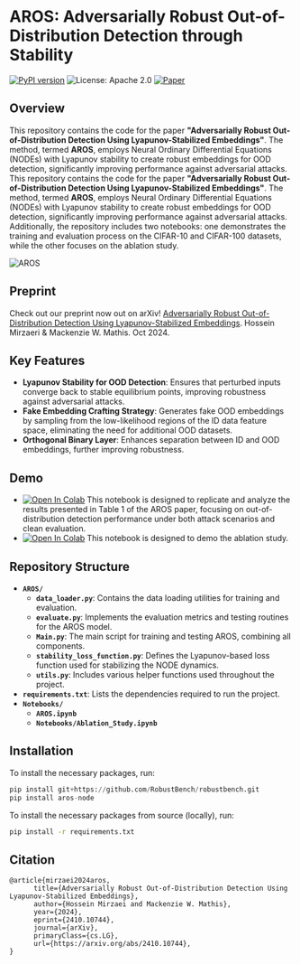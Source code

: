 # AROS: Adversarially Robust Out-of-Distribution Detection through Stability


[![PyPI version](https://badge.fury.io/py/aros-node.svg)](https://badge.fury.io/py/aros-node)
![License: Apache 2.0](https://img.shields.io/badge/License-Apache_2.0-purple)
[![Paper](https://badgen.net/badge/icon/arXiv?icon=awesome&label&color=orange&style=flat-square)](https://arxiv.org/abs/2410.10744)

## Overview

This repository contains the code for the paper **"Adversarially Robust Out-of-Distribution Detection Using Lyapunov-Stabilized Embeddings"**. The method, termed **AROS**, employs Neural Ordinary Differential Equations (NODEs) with Lyapunov stability to create robust embeddings for OOD detection, significantly improving performance against adversarial attacks.
This repository contains the code for the paper **"Adversarially Robust Out-of-Distribution Detection Using Lyapunov-Stabilized Embeddings"**. The method, termed **AROS**, employs Neural Ordinary Differential Equations (NODEs) with Lyapunov stability to create robust embeddings for OOD detection, significantly improving performance against adversarial attacks. Additionally, the repository includes two notebooks: one demonstrates the training and evaluation process on the CIFAR-10 and CIFAR-100 datasets, while the other focuses on the ablation study.

![AROS](https://github.com/user-attachments/assets/b0d9e7f8-e39d-4bae-aee2-79a247b5e87f)

## Preprint

Check out our preprint now out on arXiv! [Adversarially Robust Out-of-Distribution Detection Using Lyapunov-Stabilized Embeddings](https://arxiv.org/abs/2410.10744). Hossein Mirzaeri & Mackenzie W. Mathis. Oct 2024.

 
## Key Features

- **Lyapunov Stability for OOD Detection**: Ensures that perturbed inputs converge back to stable equilibrium points, improving robustness against adversarial attacks.
- **Fake Embedding Crafting Strategy**: Generates fake OOD embeddings by sampling from the low-likelihood regions of the ID data feature space, eliminating the need for additional OOD datasets.
- **Orthogonal Binary Layer**: Enhances separation between ID and OOD embeddings, further improving robustness.

## Demo 

- [![Open In Colab](https://colab.research.google.com/assets/colab-badge.svg)](https://colab.research.google.com/github/AdaptiveMotorControlLab/AROS/blob/main/Notebooks/AROS.ipynb) This notebook is designed to replicate and analyze the results presented in Table 1 of the AROS paper, focusing on out-of-distribution detection performance under both attack scenarios and clean evaluation.
- [![Open In Colab](https://colab.research.google.com/assets/colab-badge.svg)](https://colab.research.google.com/github/AdaptiveMotorControlLab/AROS/blob/main/Notebooks/Ablation_Study.ipynb) This notebook is designed to demo the ablation study.


## Repository Structure


- **`AROS/`**
  - **`data_loader.py`**: Contains the data loading utilities for training and evaluation.
  - **`evaluate.py`**: Implements the evaluation metrics and testing routines for the AROS model.
  - **`Main.py`**: The main script for training and testing AROS, combining all components.
  - **`stability_loss_function.py`**: Defines the Lyapunov-based loss function used for stabilizing the NODE dynamics.
  - **`utils.py`**: Includes various helper functions used throughout the project.
- **`requirements.txt`**: Lists the dependencies required to run the project.
- **`Notebooks/`**
  - **`AROS.ipynb`**
  - **`Notebooks/Ablation_Study.ipynb`**

## Installation

To install the necessary packages, run:
```python
pip install git+https://github.com/RobustBench/robustbench.git
pip install aros-node
```

To install the necessary packages from source (locally), run:

```bash
pip install -r requirements.txt
```

## Citation
```
@article{mirzaei2024aros,
      title={Adversarially Robust Out-of-Distribution Detection Using Lyapunov-Stabilized Embeddings}, 
      author={Hossein Mirzaei and Mackenzie W. Mathis},
      year={2024},
      eprint={2410.10744},
      journal={arXiv},
      primaryClass={cs.LG},
      url={https://arxiv.org/abs/2410.10744}, 
}
```



